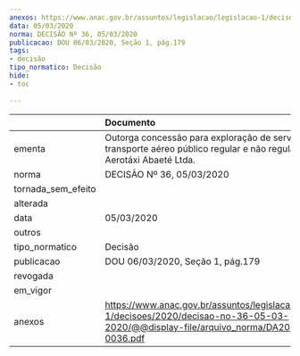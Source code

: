 ```yaml
---
anexos: https://www.anac.gov.br/assuntos/legislacao/legislacao-1/decisoes/2020/decisao-no-36-05-03-2020/@@display-file/arquivo_norma/DA2020-0036.pdf
data: 05/03/2020
norma: DECISÃO Nº 36, 05/03/2020
publicacao: DOU 06/03/2020, Seção 1, pág.179
tags:
- decisão
tipo_normatico: Decisão
hide: 
- toc 
 
---
```


|                    | Documento                                                                                                                                    |
|:-------------------|:---------------------------------------------------------------------------------------------------------------------------------------------|
| ementa             | Outorga concessão para exploração de serviço de transporte aéreo público regular e não regular - Ata Aerotáxi Abaeté Ltda.                   |
| norma              | DECISÃO Nº 36, 05/03/2020                                                                                                                    |
| tornada_sem_efeito |                                                                                                                                              |
| alterada           |                                                                                                                                              |
| data               | 05/03/2020                                                                                                                                   |
| outros             |                                                                                                                                              |
| tipo_normatico     | Decisão                                                                                                                                      |
| publicacao         | DOU 06/03/2020, Seção 1, pág.179                                                                                                             |
| revogada           |                                                                                                                                              |
| em_vigor           |                                                                                                                                              |
| anexos             | https://www.anac.gov.br/assuntos/legislacao/legislacao-1/decisoes/2020/decisao-no-36-05-03-2020/@@display-file/arquivo_norma/DA2020-0036.pdf |